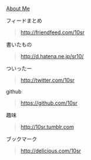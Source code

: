[About Me](about_me.html)

フィードまとめ
><http://friendfeed.com/10sr>

書いたもの
><http://d.hatena.ne.jp/sr10/>

ついったー
><http://twitter.com/10sr>

github
><https://github.com/10sr>

趣味
><http://10sr.tumblr.com>

ブックマーク
><http://delicious.com/10sr>

